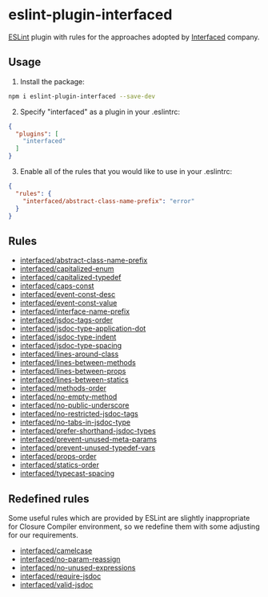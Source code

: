 # eslint-plugin-interfaced

[ESLint](https://eslint.org) plugin with rules for the approaches adopted by [Interfaced](http://interfaced.tv) company.

## Usage

1) Install the package:

```sh
npm i eslint-plugin-interfaced --save-dev
```

2) Specify "interfaced" as a plugin in your .eslintrc:

```json
{
  "plugins": [
    "interfaced"
  ]
}
```

3) Enable all of the rules that you would like to use in your .eslintrc:

```json
{
  "rules": {
    "interfaced/abstract-class-name-prefix": "error"
  }
}
```

## Rules

* [interfaced/abstract-class-name-prefix](docs/rules/abstract-class-name-prefix.md)
* [interfaced/capitalized-enum](docs/rules/capitalized-enum.md)
* [interfaced/capitalized-typedef](docs/rules/capitalized-typedef.md)
* [interfaced/caps-const](docs/rules/caps-const.md)
* [interfaced/event-const-desc](docs/rules/event-const-desc.md)
* [interfaced/event-const-value](docs/rules/event-const-value.md)
* [interfaced/interface-name-prefix](docs/rules/interface-name-prefix.md)
* [interfaced/jsdoc-tags-order](docs/rules/jsdoc-tags-order.md)
* [interfaced/jsdoc-type-application-dot](docs/rules/jsdoc-type-application-dot.md)
* [interfaced/jsdoc-type-indent](docs/rules/jsdoc-type-indent.md)
* [interfaced/jsdoc-type-spacing](docs/rules/jsdoc-type-spacing.md)
* [interfaced/lines-around-class](docs/rules/lines-around-class.md)
* [interfaced/lines-between-methods](docs/rules/lines-between-methods.md)
* [interfaced/lines-between-props](docs/rules/lines-between-props.md)
* [interfaced/lines-between-statics](docs/rules/lines-between-statics.md)
* [interfaced/methods-order](docs/rules/methods-order.md)
* [interfaced/no-empty-method](docs/rules/no-empty-method.md)
* [interfaced/no-public-underscore](docs/rules/no-public-underscore.md)
* [interfaced/no-restricted-jsdoc-tags](docs/rules/no-restricted-jsdoc-tags.md)
* [interfaced/no-tabs-in-jsdoc-type](docs/rules/no-tabs-in-jsdoc-type.md)
* [interfaced/prefer-shorthand-jsdoc-types](docs/rules/prefer-shorthand-jsdoc-types.md)
* [interfaced/prevent-unused-meta-params](docs/rules/prevent-unused-meta-params.md)
* [interfaced/prevent-unused-typedef-vars](docs/rules/prevent-unused-typedef-vars.md)
* [interfaced/props-order](docs/rules/props-order.md)
* [interfaced/statics-order](docs/rules/statics-order.md)
* [interfaced/typecast-spacing](docs/rules/typecast-spacing.md)

## Redefined rules

Some useful rules which are provided by ESLint are slightly inappropriate for Closure Compiler environment, 
so we redefine them with some adjusting for our requirements.

* [interfaced/camelcase](docs/redefined/camelcase.md)
* [interfaced/no-param-reassign](docs/redefined/no-param-reassign.md)
* [interfaced/no-unused-expressions](docs/redefined/no-unused-expressions.md)
* [interfaced/require-jsdoc](docs/redefined/require-jsdoc.md)
* [interfaced/valid-jsdoc](docs/redefined/valid-jsdoc.md)
